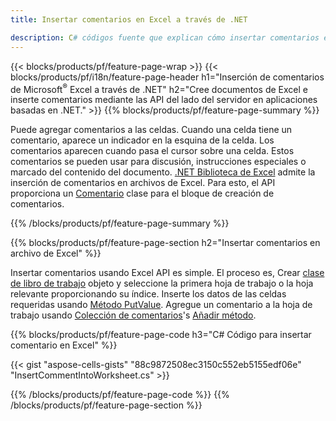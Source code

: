 ```yaml
---
title: Insertar comentarios en Excel a través de .NET

description: C# códigos fuente que explican cómo insertar comentarios en archivos de Microsoft Excel mediante la biblioteca .NET. 
---
```

{{< blocks/products/pf/feature-page-wrap >}}
{{< blocks/products/pf/i18n/feature-page-header h1="Inserción de comentarios de Microsoft<sup>&reg;</sup> Excel a través de .NET" h2="Cree documentos de Excel e inserte comentarios mediante las API del lado del servidor en aplicaciones basadas en .NET." >}}
{{% blocks/products/pf/feature-page-summary %}}

Puede agregar comentarios a las celdas. Cuando una celda tiene un comentario, aparece un indicador en la esquina de la celda. Los comentarios aparecen cuando pasa el cursor sobre una celda. Estos comentarios se pueden usar para discusión, instrucciones especiales o marcado del contenido del documento. [.NET Biblioteca de Excel](/cells/net/) admite la inserción de comentarios en archivos de Excel. Para esto, el API proporciona un [Comentario](https://reference.aspose.com/cells/net/aspose.cells/comment) clase para el bloque de creación de comentarios.

{{% /blocks/products/pf/feature-page-summary %}}

{{% blocks/products/pf/feature-page-section h2="Insertar comentarios en archivo de Excel" %}}

Insertar comentarios usando Excel API es simple. El proceso es, Crear [clase de libro de trabajo](https://reference.aspose.com/cells/net/aspose.cells/workbook) objeto y seleccione la primera hoja de trabajo o la hoja relevante proporcionando su índice. Inserte los datos de las celdas requeridas usando [Método PutValue](https://reference.aspose.com/cells/net/aspose.cells/cell/methods/putvalue/index). Agregue un comentario a la hoja de trabajo usando [Colección de comentarios](https://reference.aspose.com/cells/net/aspose.cells/commentcollection)'s [Añadir método](https://reference.aspose.com/cells/net/aspose.cells.commentcollection/add/methods/1).

{{% blocks/products/pf/feature-page-code h3="C# Código para insertar comentario en Excel" %}}

{{< gist "aspose-cells-gists" "88c9872508ec3150c552eb5155edf06e" "InsertCommentIntoWorksheet.cs" >}}

{{% /blocks/products/pf/feature-page-code %}}
{{% /blocks/products/pf/feature-page-section %}}
